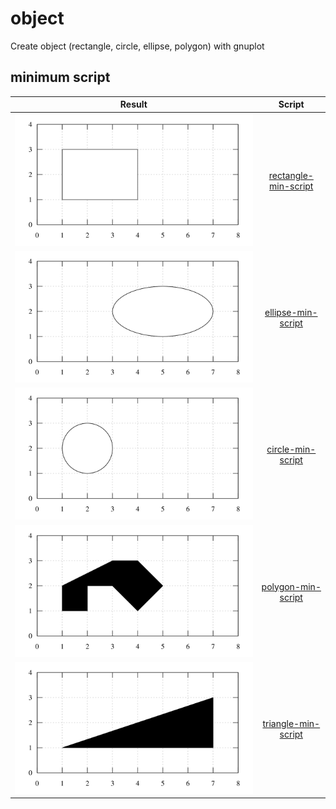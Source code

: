 # object
Create object (rectangle, circle, ellipse, polygon) with gnuplot


## minimum script
Result | Script
:-: | :-:
![](rectangle-min-script.svg) | [rectangle-min-script](rectangle-min-script.gnu)
![](ellipse-min-script.svg) | [ellipse-min-script](ellipse-min-script.gnu)
![](circle-min-script.svg) | [circle-min-script](circle-min-script.gnu)
![](polygon-min-script.svg) | [polygon-min-script](polygon-min-script.gnu)
![](triangle-min-script.svg) | [triangle-min-script](triangle-min-script.gnu)